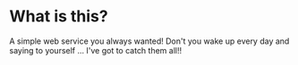 # What is this?

A simple web service you always wanted!
Don't you wake up every day and saying to yourself ... I've got to catch them all!!